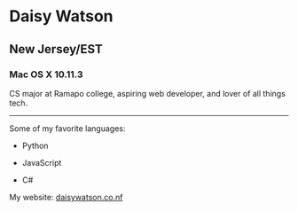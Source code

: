 # Daisy Watson

## New Jersey/EST

### Mac OS X 10.11.3

CS major at Ramapo college, aspiring web developer, and lover of all things tech.

---

Some of my favorite languages:

* Python

* JavaScript

* C#

My website: [daisywatson.co.nf](http://daisywatson.co.nf)



